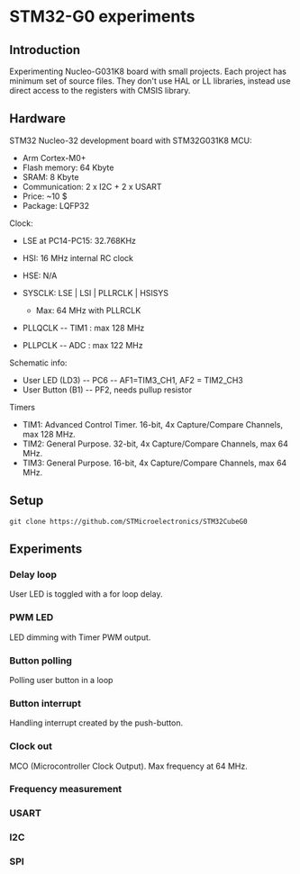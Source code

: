 # STM32-G0 experiments


## Introduction

Experimenting Nucleo-G031K8 board with small projects.
Each project has minimum set of source files.
They don't use HAL or LL libraries, instead use direct
access to the registers with CMSIS library.


## Hardware

STM32 Nucleo-32 development board with STM32G031K8 MCU:
* Arm Cortex-M0+
* Flash memory: 64 Kbyte
* SRAM: 8 Kbyte
* Communication: 2 x I2C + 2 x USART
* Price: ~10 $
* Package: LQFP32

Clock:
* LSE at PC14-PC15: 32.768KHz
* HSI: 16 MHz internal RC clock
* HSE: N/A

* SYSCLK: LSE | LSI | PLLRCLK | HSISYS
  * Max: 64 MHz with PLLRCLK
* PLLQCLK -- TIM1 : max 128 MHz
* PLLPCLK -- ADC  : max 122 MHz


Schematic info:
* User LED (LD3) -- PC6 -- AF1=TIM3_CH1, AF2 = TIM2_CH3
* User Button (B1) -- PF2, needs pullup resistor 

Timers
* TIM1: Advanced Control Timer. 16-bit, 4x Capture/Compare Channels, max 128 MHz.
* TIM2: General Purpose. 32-bit, 4x Capture/Compare Channels, max 64 MHz.
* TIM3: General Purpose. 16-bit, 4x Capture/Compare Channels, max 64 MHz.



## Setup
 
	git clone https://github.com/STMicroelectronics/STM32CubeG0

## Experiments

### Delay loop

User LED is toggled with a for loop delay.

### PWM LED

LED dimming with Timer PWM output.

### Button polling

Polling user button in a loop 

### Button interrupt

Handling interrupt created by the push-button.

### Clock out

MCO (Microcontroller Clock Output).
Max frequency at 64 MHz.

### Frequency measurement


### USART


### I2C


### SPI









